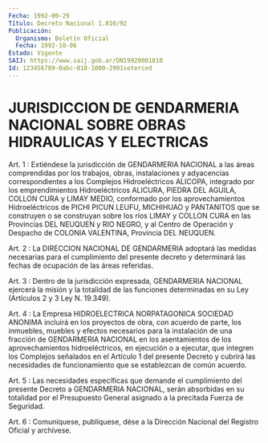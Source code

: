 ```yaml
---
Fecha: 1992-09-29
Título: Decreto Nacional 1.810/92
Publicación:
  Organismo: Boletín Oficial
  Fecha: 1992-10-06
Estado: Vigente
SAIJ: https://www.saij.gob.ar/DN19920001810
Id: 123456789-0abc-018-1000-2991soterced
---
```

# JURISDICCION DE GENDARMERIA NACIONAL SOBRE OBRAS HIDRAULICAS Y ELECTRICAS

<a id="1"></a>
Art.  1 : Extiéndese la jurisdicción de GENDARMERIA NACIONAL a las áreas comprendidas  por  los  trabajos,  obras, instalaciones y adyacencias    correspondientes  a  los  Complejos  Hidroeléctricos ALICOPA,  integrado    por    los  emprendimientos  Hidroeléctricos ALICURA, PIEDRA DEL AGUILA, COLLON  CURA  y LIMAY MEDIO, conformado por  los  aprovechamientos Hidroeléctricos de  PICHI  PICUN  LEUFU, MICHIHUAO y  PANTANITOS que se construyen o se construyan sobre los ríos LIMAY y COLLON  CURA  en  las  Provincias  DEL  NEUQUEN  y RIO NEGRO,  y  al  Centro de Operación y Despacho de COLONIA VALENTINA, Provincia DEL NEUQUEN.

<a id="2"></a>
Art.  2  :  La  DIRECCION NACIONAL DE GENDARMERIA adoptará las medidas necesarias para  el  cumplimiento  del  presente  decreto y determinará  las  fechas  de  ocupación  de  las  áreas  referidas.

<a id="3"></a>
Art.  3  :  Dentro  de  la jurisdicción expresada, GENDARMERIA NACIONAL  ejercerá  la  misión y  la  totalidad  de  las  funciones determinadas en su Ley (Artículos 2 y 3 Ley N. 19.349).

<a id="4"></a>
Art.  4  :  La  Empresa  HIDROELECTRICA NORPATAGONICA SOCIEDAD ANONIMA incluirá en los proyectos  de  obra,  con acuerdo de parte, los inmuebles, muebles y efectos necesarios para  la instalación de una  fracción de GENDARMERIA NACIONAL en los asentamientos  de  los aprovechamientos  hidroeléctricos,  en  ejecución o a ejecutar, que integren  los  Complejos señalados en el Artículo  1  del  presente Decreto    y cubrirá  las  necesidades  de  funcionamiento  que  se establezcan de común acuerdo.

<a id="5"></a>
Art. 5 : Las necesidades específicas que demande el cumplimiento  del  presente  Decreto  a GENDARMERIA NACIONAL, serán absorbidas en su totalidad por el Presupuesto  General  asignado  a la precitada Fuerza de Seguridad.

<a id="6"></a>
Art. 6 : Comuníquese, publíquese, dése a la Dirección Nacional del Registro Oficial y archívese.